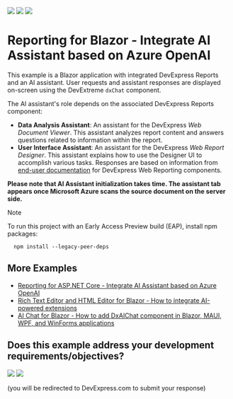 <!-- default badges list -->
[![](https://img.shields.io/badge/Open_in_DevExpress_Support_Center-FF7200?style=flat-square&logo=DevExpress&logoColor=white)](https://supportcenter.devexpress.com/ticket/details/T1026838)
[![](https://img.shields.io/badge/📖_How_to_use_DevExpress_Examples-e9f6fc?style=flat-square)](https://docs.devexpress.com/GeneralInformation/403183)
[![](https://img.shields.io/badge/💬_Leave_Feedback-feecdd?style=flat-square)](#does-this-example-address-your-development-requirementsobjectives)
<!-- default badges end -->
# Reporting for Blazor - Integrate AI Assistant based on Azure OpenAI

This example is a Blazor application with integrated DevExpress Reports and an AI assistant. User requests and assistant responses are displayed on-screen using the DevExtreme `dxChat` component.

The AI assistant's role depends on the associated DevExpress Reports component:

- **Data Analysis Assistant**: An assistant for the DevExpress *Web Document Viewer*. This assistant analyzes report content and answers questions related to information within the report.
- **User Interface Assistant**: An assistant for the DevExpress *Web Report Designer*. This assistant explains how to use the Designer UI to accomplish various tasks. Responses are based on information from [end-user documentation](https://github.com/DevExpress/dotnet-eud) for DevExpress Web Reporting components.

**Please note that AI Assistant initialization takes time. The assistant tab appears once Microsoft Azure scans the source document on the server side.**

> [!NOTE]
> To run this project with an Early Access Preview build (EAP), install npm packages:
>
> ```
>	npm install --legacy-peer-deps
> ```


## More Examples

- [Reporting for ASP.NET Core - Integrate AI Assistant based on Azure OpenAI](https://github.com/DevExpress-Examples/web-reporting-integrate-ai-assistant/)
- [Rich Text Editor and HTML Editor for Blazor - How to integrate AI-powered extensions](https://github.com/DevExpress-Examples/blazor-ai-integration-to-text-editors)
- [AI Chat for Blazor - How to add DxAIChat component in Blazor, MAUI, WPF, and WinForms applications](https://github.com/DevExpress-Examples/devexpress-ai-chat-samples)

<!-- feedback -->
## Does this example address your development requirements/objectives?

[<img src="https://www.devexpress.com/support/examples/i/yes-button.svg"/>](https://www.devexpress.com/support/examples/survey.xml?utm_source=github&utm_campaign=example-repository-template&~~~was_helpful=yes) [<img src="https://www.devexpress.com/support/examples/i/no-button.svg"/>](https://www.devexpress.com/support/examples/survey.xml?utm_source=github&utm_campaign=example-repository-template&~~~was_helpful=no)

(you will be redirected to DevExpress.com to submit your response)
<!-- feedback end -->
